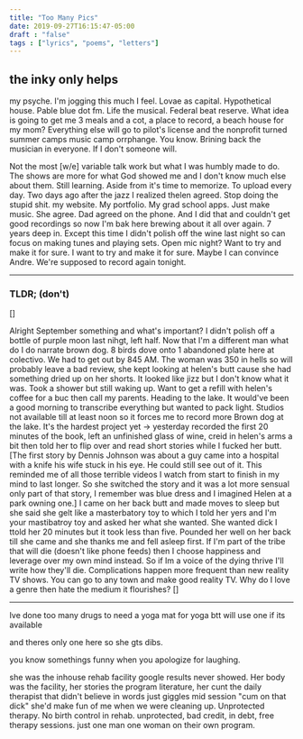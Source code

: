 ```yaml
---
title: "Too Many Pics"
date: 2019-09-27T16:15:47-05:00
draft : "false"
tags : ["lyrics", "poems", "letters"]
---
```


##  the inky only helps
my psyche. I'm jogging this much I feel.
Lovae as capital. Hypothetical house. Pable blue dot fm. Life the musical. Federal beat reserve. What idea is going to get me 3 meals and a cot, a place to record, a beach house for my mom? Everything else will go to pilot's license and the nonprofit turned summer camps music camp orrphange. You know.
Brining back the musician in everyone. If I don't someone will.

Not the most [w/e] variable talk work but what I was humbly made to do. The shows are more for what God showed me and I don't know much else about them. Still learning. Aside from it's time to memorize.
To upload every day. Two days ago after the jazz I realized thelen agreed.
Stop doing the stupid shit.
my website. My portfolio. My grad school apps.
Just make music. She agree. Dad agreed on the phone. And I did that and couldn't get good recordings so now I'm bak here brewing about it all over again. 7 years deep in. Except this time I didn't polish off the wine last night so can focus on making tunes and playing sets. Open mic night? Want to try and make it for sure. I want to try and make it for sure. Maybe I can convince Andre. We're supposed to record again tonight.

___

### TLDR; (don't)
[]

Alright September something and what's important? I didn't polish off a bottle of purple moon last nihgt, left half. Now that I'm a different man what do I do narrate brown dog. 8 birds dove onto 1 abandoned plate here at colectivo. We had to get out by 845 AM. The woman was 350 in hells so will probably leave a bad review, she kept looking at helen's butt cause she had something dried up on her shorts. It looked like jizz but I don't know what it was. Took a shower but still waking up. Want to get a refill with helen's coffee for a buc then call my parents. Heading to the lake. It would've been a good morning to transcribe everything but wanted to pack light. Studios not available till at least noon so it forces me to record more Brown dog at the lake. It's the hardest project yet ->
yesterday recorded the first 20 minutes of the book, left an unfinished glass of wine, creid in helen's arms a bit then told her to flip over and read short stories while I fucked her butt. [The first story by Dennis Johnson was about a guy came into a hospital with a knife his wife stuck in his eye. He could still see out of it. This reminded me of all those terrible videos I watch from start to finish in my mind to last longer. So she switched the story and it was a lot more sensual only part of that story, I remember was blue dress and I imagined Helen at a park owning one.]
I came on her back butt and made moves to sleep but she said she gelt like a masterbatory toy to which I told her yers and I'm your mastibatroy toy and asked her what she wanted. She wanted dick I ttold her 20 minutes but it took less than five. Pounded her well on her back till she came and she thanks me and fell asleep first. If I'm part of the tribe that will die (doesn't like phone feeds) then I choose happiness and leverage over my own mind instead. So if Im a voice of the dying thrive I'll write how they'll die. Complications happen more frequent than new reality TV shows. You can go to any town and make good reality TV. Why do I love a genre then hate the medium it flourishes?
[]
___

Ive done too many drugs to need a yoga mat for yoga btt will use one if its available

and theres only one here so she gts dibs.

you know somethings funny when you apologize for laughing.

she was the inhouse rehab facility google results never showed. Her body was the facility, her stories the program literature, her cunt the daily therapist that didn't believe in words just giggles mid session "cum on that dick" she'd make fun of me when we were cleaning up. Unprotected therapy. No birth control in rehab. unprotected, bad credit, in debt, free therapy sessions. just one man one woman on their own program.
